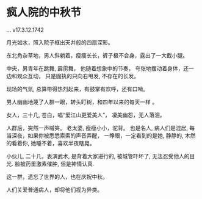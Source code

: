 # 疯人院的中秋节
… v17.3.12.1742


月光如水，照入院子框出天井般的四扇深影。

东北角杂草地，男人斜躺着，瘦瘦长长，裤子极不合身，露出了一大截小腿。

中央，男青年在跳舞, 霹雳舞，
他随着想象中的节奏，
夸张地摆动着身体，还一边和观众互动，
只是固执的只向右甩发, 不存在的长发。

现场的气氛, 总算带得热烈起来，有鼓掌有欢呼，还有口哨。

男人幽幽地蔑了人群一眼，转头盯树，和四年以来的每天一样 。

女人，三十几, 苍白，唱“爱江山更爱美人”，
凄美幽怨，无人落泪。

人群后，突然一声嘁笑。
老太婆, 瘦瘦小小，驼背。
也是名人, 病人们是混居, 
每当深夜，如果你被悉悉索索的声音弄醒，
一睁眼，一定看到的是她,
静静的, 木然的看着你,
她睡不着，喜欢半夜瞎晃。

小伙儿,  二十几，表演武术, 是背着大家进行的,
被城管吓坏了, 无法忍受他人的目光.
脸被药里激素催肿, 但是神情认真.

这一群，遗忘了世界的人，也在庆祝中秋。

人们关爱普通病人，却将他们视为异类。



